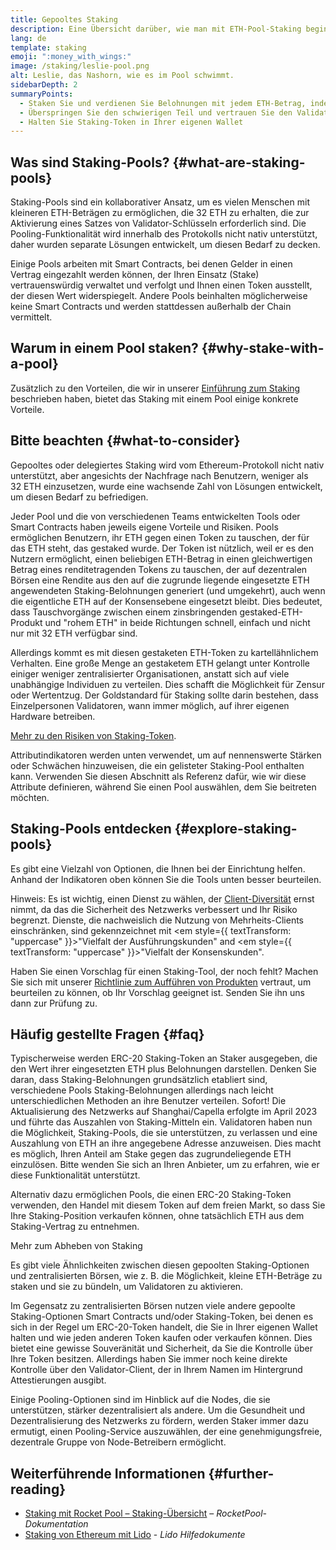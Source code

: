 ```yaml
---
title: Gepooltes Staking
description: Eine Übersicht darüber, wie man mit ETH-Pool-Staking beginnen kann
lang: de
template: staking
emoji: ":money_with_wings:"
image: /staking/leslie-pool.png
alt: Leslie, das Nashorn, wie es im Pool schwimmt.
sidebarDepth: 2
summaryPoints:
  - Staken Sie und verdienen Sie Belohnungen mit jedem ETH-Betrag, indem Sie Ihre Kräfte mit anderen bündeln
  - Überspringen Sie den schwierigen Teil und vertrauen Sie den Validator-Betrieb einem Drittanbieter an
  - Halten Sie Staking-Token in Ihrer eigenen Wallet
---
```


## Was sind Staking-Pools? \{#what-are-staking-pools}

Staking-Pools sind ein kollaborativer Ansatz, um es vielen Menschen mit kleineren ETH-Beträgen zu ermöglichen, die 32 ETH zu erhalten, die zur Aktivierung eines Satzes von Validator-Schlüsseln erforderlich sind. Die Pooling-Funktionalität wird innerhalb des Protokolls nicht nativ unterstützt, daher wurden separate Lösungen entwickelt, um diesen Bedarf zu decken.

Einige Pools arbeiten mit Smart Contracts, bei denen Gelder in einen Vertrag eingezahlt werden können, der Ihren Einsatz (Stake) vertrauenswürdig verwaltet und verfolgt und Ihnen einen Token ausstellt, der diesen Wert widerspiegelt. Andere Pools beinhalten möglicherweise keine Smart Contracts und werden stattdessen außerhalb der Chain vermittelt.

## Warum in einem Pool staken? \{#why-stake-with-a-pool}

Zusätzlich zu den Vorteilen, die wir in unserer [Einführung zum Staking](/staking/) beschrieben haben, bietet das Staking mit einem Pool einige konkrete Vorteile.

<CardGrid>
  <Card title="Niedrige Eintrittsbarrieren" emoji="🐟" description="Not a whale? No problem. Most staking pools let you stake virtually any amount of ETH by joining forces with other stakers, unlike staking solo which requires 32 ETH." />
  <Card title="Staken Sie noch heute" emoji=":stopwatch:" description="Staking with a pool is as easy as a token swap. No need to worry about hardware setup and node maintenance. Pools allow you to deposit your ETH which enables node operators to run validators. Rewards are then distributed to contributors minus a fee for node operations." />
  <Card title="Staking-Token" emoji=":droplet:" description="Many staking pools provide a token that represents a claim on your staked ETH and the rewards it generates. This allows you to make use of your staked ETH, e.g. as collateral in DeFi applications." />
</CardGrid>

<StakingComparison page="pools" />

## Bitte beachten \{#what-to-consider}

Gepooltes oder delegiertes Staking wird vom Ethereum-Protokoll nicht nativ unterstützt, aber angesichts der Nachfrage nach Benutzern, weniger als 32 ETH einzusetzen, wurde eine wachsende Zahl von Lösungen entwickelt, um diesen Bedarf zu befriedigen.

Jeder Pool und die von verschiedenen Teams entwickelten Tools oder Smart Contracts haben jeweils eigene Vorteile und Risiken. Pools ermöglichen Benutzern, ihr ETH gegen einen Token zu tauschen, der für das ETH steht, das gestaked wurde. Der Token ist nützlich, weil er es den Nutzern ermöglicht, einen beliebigen ETH-Betrag in einen gleichwertigen Betrag eines renditetragenden Tokens zu tauschen, der auf dezentralen Börsen eine Rendite aus den auf die zugrunde liegende eingesetzte ETH angewendeten Staking-Belohnungen generiert (und umgekehrt), auch wenn die eigentliche ETH auf der Konsensebene eingesetzt bleibt. Dies bedeutet, dass Tauschvorgänge zwischen einem zinsbringenden gestaked-ETH-Produkt und "rohem ETH" in beide Richtungen schnell, einfach und nicht nur mit 32 ETH verfügbar sind.

Allerdings kommt es mit diesen gestaketen ETH-Token zu kartellähnlichem Verhalten. Eine große Menge an gestaketem ETH gelangt unter Kontrolle einiger weniger zentralisierter Organisationen, anstatt sich auf viele unabhängige Individuen zu verteilen. Dies schafft die Möglichkeit für Zensur oder Wertentzug. Der Goldstandard für Staking sollte darin bestehen, dass Einzelpersonen Validatoren, wann immer möglich, auf ihrer eigenen Hardware betreiben.

[Mehr zu den Risiken von Staking-Token](https://notes.ethereum.org/@djrtwo/risks-of-lsd).

Attributindikatoren werden unten verwendet, um auf nennenswerte Stärken oder Schwächen hinzuweisen, die ein gelisteter Staking-Pool enthalten kann. Verwenden Sie diesen Abschnitt als Referenz dafür, wie wir diese Attribute definieren, während Sie einen Pool auswählen, dem Sie beitreten möchten.

<StakingConsiderations page="pools" />

## Staking-Pools entdecken \{#explore-staking-pools}

Es gibt eine Vielzahl von Optionen, die Ihnen bei der Einrichtung helfen. Anhand der Indikatoren oben können Sie die Tools unten besser beurteilen.

<ProductDisclaimer />

<StakingProductsCardGrid category="pools" />

Hinweis: Es ist wichtig, einen Dienst zu wählen, der [Client-Diversität](/developers/docs/nodes-and-clients/client-diversity/) ernst nimmt, da das die Sicherheit des Netzwerks verbessert und Ihr Risiko begrenzt. Dienste, die nachweislich die Nutzung von Mehrheits-Clients einschränken, sind gekennzeichnet mit <em style={{ textTransform: "uppercase" }}>"Vielfalt der Ausführungskunden"</em> and <em style={{ textTransform: "uppercase" }}>"Vielfalt der Konsenskunden"</em>.

Haben Sie einen Vorschlag für einen Staking-Tool, der noch fehlt? Machen Sie sich mit unserer [Richtlinie zum Aufführen von Produkten](/contributing/adding-staking-products/) vertraut, um beurteilen zu können, ob Ihr Vorschlag geeignet ist. Senden Sie ihn uns dann zur Prüfung zu.

## Häufig gestellte Fragen \{#faq}

<ExpandableCard title="Wie erhalte ich Belohnungen?">
Typischerweise werden ERC-20 Staking-Token an Staker ausgegeben, die den Wert ihrer eingesetzten ETH plus Belohnungen darstellen. Denken Sie daran, dass Staking-Belohnungen grundsätzlich etabliert sind, verschiedene Pools Staking-Belohnungen allerdings nach leicht unterschiedlichen Methoden an ihre Benutzer verteilen.
</ExpandableCard>

<ExpandableCard title="Wann kann ich meinen Einsatz zurückziehen?">
Sofort! Die Aktualisierung des Netzwerks auf Shanghai/Capella erfolgte im April 2023 und führte das Auszahlen von Staking-Mitteln ein. Validatoren haben nun die Möglichkeit, Staking-Pools, die sie unterstützen, zu verlassen und eine Auszahlung von ETH an ihre angegebene Adresse anzuweisen. Dies macht es möglich, Ihren Anteil am Stake gegen das zugrundeliegende ETH einzulösen. Bitte wenden Sie sich an Ihren Anbieter, um zu erfahren, wie er diese Funktionalität unterstützt.

Alternativ dazu ermöglichen Pools, die einen ERC-20 Staking-Token verwenden, den Handel mit diesem Token auf dem freien Markt, so dass Sie Ihre Staking-Position verkaufen können, ohne tatsächlich ETH aus dem Staking-Vertrag zu entnehmen.

<ButtonLink to="/staking/withdrawals/">Mehr zum Abheben von Staking</ButtonLink>
</ExpandableCard>

<ExpandableCard title="Ist dies anders als Staking auf meiner Börse?">
Es gibt viele Ähnlichkeiten zwischen diesen gepoolten Staking-Optionen und zentralisierten Börsen, wie z. B. die Möglichkeit, kleine ETH-Beträge zu staken und sie zu bündeln, um Validatoren zu aktivieren.

Im Gegensatz zu zentralisierten Börsen nutzen viele andere gepoolte Staking-Optionen Smart Contracts und/oder Staking-Token, bei denen es sich in der Regel um ERC-20-Token handelt, die Sie in Ihrer eigenen Wallet halten und wie jeden anderen Token kaufen oder verkaufen können. Dies bietet eine gewisse Souveränität und Sicherheit, da Sie die Kontrolle über Ihre Token besitzen. Allerdings haben Sie immer noch keine direkte Kontrolle über den Validator-Client, der in Ihrem Namen im Hintergrund Attestierungen ausgibt.

Einige Pooling-Optionen sind im Hinblick auf die Nodes, die sie unterstützen, stärker dezentralisiert als andere. Um die Gesundheit und Dezentralisierung des Netzwerks zu fördern, werden Staker immer dazu ermutigt, einen Pooling-Service auszuwählen, der eine genehmigungsfreie, dezentrale Gruppe von Node-Betreibern ermöglicht.
</ExpandableCard>

## Weiterführende Informationen \{#further-reading}

- [Staking mit Rocket Pool – Staking-Übersicht](https://docs.rocketpool.net/guides/staking/overview.html) – _RocketPool-Dokumentation_
- [Staking von Ethereum mit Lido](https://help.lido.fi/en/collections/2947324-staking-ethereum-with-lido) - _Lido Hilfedokumente_
